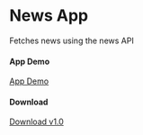 # News App

Fetches news using the news API

#### App Demo

[App Demo](https://github.com/subho57/NewsApp/blob/main/demoapp.gif)

#### Download

[Download v1.0](https://github.com/subho57/NewsApp/raw/main/app/release/News%20App-release.apk)
